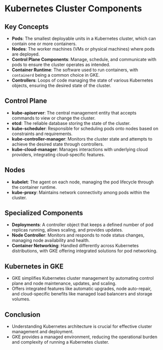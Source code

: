 # Kubernetes Cluster Components

## Key Concepts
- **Pods**: The smallest deployable units in a Kubernetes cluster, which can contain one or more containers.
- **Nodes**: The worker machines (VMs or physical machines) where pods are deployed.
- **Control Plane Components**: Manage, schedule, and communicate with pods to ensure the cluster operates as intended.
- **Container Runtime**: The software used to run containers, with `containerd` being a common choice in GKE.
- **Controllers**: Loops of code managing the state of various Kubernetes objects, ensuring the desired state of the cluster.


## Control Plane
- **kube-apiserver**: The central management entity that accepts commands to view or change the cluster.
- **etcd**: The reliable database storing the state of the cluster.
- **kube-scheduler**: Responsible for scheduling pods onto nodes based on constraints and requirements.
- **kube-controller-manager**: Monitors the cluster state and attempts to achieve the desired state through controllers.
- **kube-cloud-manager**: Manages interactions with underlying cloud providers, integrating cloud-specific features.

## Nodes
- **kubelet**: The agent on each node, managing the pod lifecycle through the container runtime.
- **kube-proxy**: Maintains network connectivity among pods within the cluster.

## Specialized Components
- **Deployments**: A controller object that keeps a defined number of pod replicas running, allows scaling, and provides updates.
- **Node Controller**: Monitors and responds to node status changes, managing node availability and health.
- **Container Networking**: Handled differently across Kubernetes distributions, with GKE offering integrated solutions for pod networking.

## Kubernetes in GKE
- GKE simplifies Kubernetes cluster management by automating control plane and node maintenance, updates, and scaling.
- Offers integrated features like automatic upgrades, node auto-repair, and cloud-specific benefits like managed load balancers and storage volumes.

## Conclusion
- Understanding Kubernetes architecture is crucial for effective cluster management and deployment.
- GKE provides a managed environment, reducing the operational burden and complexity of running a Kubernetes cluster.
